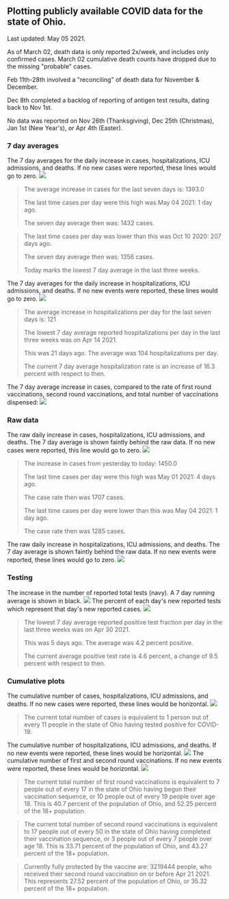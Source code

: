 ## Plotting publicly available COVID data for the state of Ohio. 

Last updated: May 05 2021. 

As of March 02, death data is only reported 2x/week, and includes only confirmed cases. March 02 cumulative death counts have dropped due to the missing "probable" cases.

Feb 11th-28th involved a "reconciling" of death data for November & December.

Dec 8th completed a backlog of reporting of antigen test results, dating back to Nov 1st.

No data was reported on Nov 26th (Thanksgiving), Dec 25th (Christmas), Jan 1st (New Year's), or Apr 4th (Easter).
### 7 day averages
The 7 day averages for the daily increase in cases, hospitalizations, ICU admissions, and deaths. If no new cases were reported, these lines would go to zero.
![](7dayaverage_cases.png)

>The average increase in cases for the last seven days is: 1393.0
>
>The last time cases per day were this high was May 04 2021: 1 day ago.
>
>The seven day average then was: 1432 cases.

>
>The last time cases per day was lower than this was Oct 10 2020: 207 days ago.
>
>The seven day average then was: 1356 cases.
>
>Today marks the lowest 7 day average in the last three weeks.

The 7 day averages for the daily increase in hospitalizations, ICU admissions, and deaths. If no new events were reported, these lines would go to zero.
![](7dayaverage_hospital.png)

>The average increase in hospitalizations per day for the last seven days is: 121
>
>The lowest 7 day average reported hospitalizations per day in the last three weeks was on Apr 14 2021.
>
>This was 21 days ago. The average was 104 hospitalizations per day.
>
>The current 7 day average hospitalization rate is an increase of 16.3 percent with respect to then.

The 7 day average increase in cases, compared to the rate of first round vaccinations, second round vaccinations, and total number of vaccinations dispensed:
![](DailyVaccinationsCases.png)

### Raw data
The raw daily increase in cases, hospitalizations, ICU admissions, and deaths. The 7 day average is shown faintly behind the raw data. If no new cases were reported, this line would go to zero.
![](DailyCases.png)

>The increase in cases from yesterday to today: 1450.0 
>
>The last time cases per day were this high was May 01 2021: 4 days ago. 
>
>The case rate then was 1707 cases.
>
>The last time cases per day were lower than this was May 04 2021: 1 day ago. 
>
>The case rate then was 1285 cases.

The raw daily increase in hospitalizations, ICU admissions, and deaths. The 7 day average is shown faintly behind the raw data. If no new events were reported, these lines would go to zero.
![](DailyHospitalizations.png)

### Testing

The increase in the number of reported total tests (navy). A 7 day running average is shown in black.
![](DailyTests.png)
The percent of each day's new reported tests which represent that day's new reported cases.
![](percentpositive_tests.png)

>The lowest 7 day average reported positive test fraction per day in the last three weeks was on Apr 30 2021.
>
>This was 5 days ago. The average was 4.2 percent positive. 
>
>The current average positive test rate is 4.6 percent, a change of 9.5 percent with respect to then. 

### Cumulative plots
The cumulative number of cases, hospitalizations, ICU admissions, and deaths. If no new cases were reported, these lines would be horizontal.
![](Cases.png)

>The current total number of cases is equivalent to 1 person out of every 11 people in the state of Ohio having tested positive for COVID-19.

The cumulative number of hospitalizations, ICU admissions, and deaths. If no new events were reported, these lines would be horizontal.
![](Hospitalizations.png)
The cumulative number of first and second round vaccinations. If no new events were reported, these lines would be horizontal.
![](Vaccinations.png)

>The current total number of first round vaccinations is equivalent to 7 people out of every 17 in the state of Ohio having begun their vaccination sequence, or 10 people out of every 19 people over age 18.
 >This is 40.7 percent of the population of Ohio, and 52.25 percent of the 18+ population.

>The current total number of second round vaccinations is equivalent to 17 people out of every 50 in the state of Ohio having completed their vaccination sequence, or 3 people out of every 7 people over age 18. 
>This is 33.71 percent of the population of Ohio, and 43.27 percent of the 18+ population.

>Currently fully protected by the vaccine are: 3219444 people, who received their second round vaccination on or before Apr 21 2021.
>This represents 27.52 percent of the population of Ohio, or 35.32 percent of the 18+ population.

